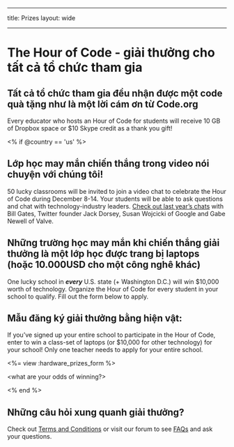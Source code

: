 * * *

title: Prizes layout: wide

* * *

# The Hour of Code - giải thưởng cho tất cả tổ chức tham gia

## Tất cả tổ chức tham gia đều nhận được một code quà tặng như là một lời cám ơn từ Code.org

Every educator who hosts an Hour of Code for students will receive 10 GB of Dropbox space or $10 Skype credit as a thank you gift!

<% if @country == 'us' %>

## Lớp học may mắn chiến thắng trong video nói chuyện với chúng tôi!

50 lucky classrooms will be invited to join a video chat to celebrate the Hour of Code during December 8-14. Your students will be able to ask questions and chat with technology-industry leaders. [Check out last year’s chats](http://www.youtube.com/playlist?list=PLzdnOPI1iJNckJ81gRpJe5mR7imAHDl9a) with Bill Gates, Twitter founder Jack Dorsey, Susan Wojcicki of Google and Gabe Newell of Valve.

## Những trường học may mắn khi chiến thắng giải thưởng là một lớp học được trang bị laptops (hoặc 10.000USD cho một công nghê khác)

One lucky school in ***every*** U.S. state (+ Washington D.C.) will win $10,000 worth of technology. Organize the Hour of Code for every student in your school to qualify. Fill out the form below to apply.

## Mẫu đăng ký giải thưởng bằng hiện vật:

If you’ve signed up your entire school to participate in the Hour of Code, enter to win a class-set of laptops (or $10,000 for other technology) for your school! Only one teacher needs to apply for your entire school.

<%= view :hardware\_prizes\_form %>

<what are your odds of winning?>

<see a list of all schools signed up for the hour code in your state. one public k-12 school every u.s. state will win class-set laptops.>

<% end %>

## Những câu hỏi xung quanh giải thưởng?

Check out [Terms and Conditions](/prizes-terms) or visit our forum to see [FAQs](http://support.code.org) and ask your questions.